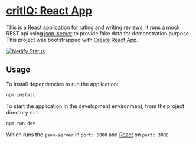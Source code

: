 # [critIQ: React App](https://festive-panini-a6850c.netlify.app)

This is a [React](https://reactjs.org/docs/getting-started.html#try-react) application for rating
and writing reviews, it runs a mock REST api using [json-server](https://www.npmjs.com/package/json-server) to provide fake
data for demonstration purpose. This project was bootstrapped with [Create React App](https://github.com/facebook/create-react-app).

[![Netlify Status](https://api.netlify.com/api/v1/badges/33351f97-a8a9-485d-9276-297b36cecf2d/deploy-status)](https://app.netlify.com/sites/festive-panini-a6850c/deploys)

## Usage

To install dependencies to run the application:

```bash
npm install
```

To start the application in the development environment, from the project directory run:

```bash
npm run dev
```

Which runs the `json-server` in `port: 5000` and [React](https://reactjs.org/docs/getting-started.html#try-react) on `port: 3000`





